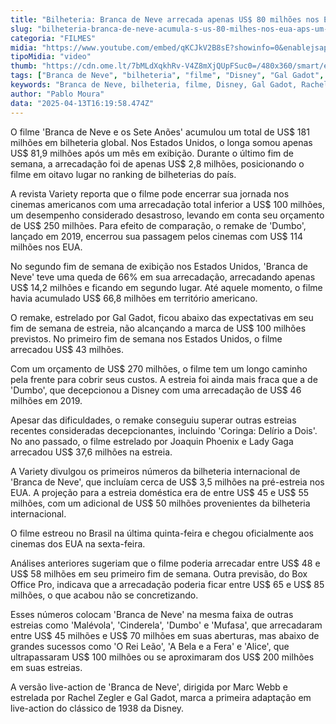 ```yaml
---
title: "Bilheteria: Branca de Neve arrecada apenas US$ 80 milhões nos EUA após um mês"
slug: "bilheteria-branca-de-neve-acumula-s-us-80-milhes-nos-eua-aps-um-ms"
categoria: "FILMES"
midia: "https://www.youtube.com/embed/qKCJkV2B8sE?showinfo=0&enablejsapi=1"
tipoMidia: "video"
thumb: "https://cdn.ome.lt/7bMLdXqkhRv-V4Z8mXjQUpFSuc0=/480x360/smart/extras/conteudos/01_9K1Fyb1.jpg"
tags: ["Branca de Neve", "bilheteria", "filme", "Disney", "Gal Gadot", "Rachel Zegler", "Marc Webb", "estreia", "EUA", "arrecadação"]
keywords: "Branca de Neve, bilheteria, filme, Disney, Gal Gadot, Rachel Zegler, Marc Webb, estreia, EUA, arrecadação"
author: "Pablo Moura"
data: "2025-04-13T16:19:58.474Z"
---
```


O filme 'Branca de Neve e os Sete Anões' acumulou um total de US$ 181 milhões em bilheteria global. Nos Estados Unidos, o longa somou apenas US$ 81,9 milhões após um mês em exibição. Durante o último fim de semana, a arrecadação foi de apenas US$ 2,8 milhões, posicionando o filme em oitavo lugar no ranking de bilheterias do país.

A revista Variety reporta que o filme pode encerrar sua jornada nos cinemas americanos com uma arrecadação total inferior a US$ 100 milhões, um desempenho considerado desastroso, levando em conta seu orçamento de US$ 250 milhões. Para efeito de comparação, o remake de 'Dumbo', lançado em 2019, encerrou sua passagem pelos cinemas com US$ 114 milhões nos EUA.

No segundo fim de semana de exibição nos Estados Unidos, 'Branca de Neve' teve uma queda de 66% em sua arrecadação, arrecadando apenas US$ 14,2 milhões e ficando em segundo lugar. Até aquele momento, o filme havia acumulado US$ 66,8 milhões em território americano.

O remake, estrelado por Gal Gadot, ficou abaixo das expectativas em seu fim de semana de estreia, não alcançando a marca de US$ 100 milhões previstos. No primeiro fim de semana nos Estados Unidos, o filme arrecadou US$ 43 milhões.

Com um orçamento de US$ 270 milhões, o filme tem um longo caminho pela frente para cobrir seus custos. A estreia foi ainda mais fraca que a de 'Dumbo', que decepcionou a Disney com uma arrecadação de US$ 46 milhões em 2019.

Apesar das dificuldades, o remake conseguiu superar outras estreias recentes consideradas decepcionantes, incluindo 'Coringa: Delírio a Dois'. No ano passado, o filme estrelado por Joaquin Phoenix e Lady Gaga arrecadou US$ 37,6 milhões na estreia.

A Variety divulgou os primeiros números da bilheteria internacional de 'Branca de Neve', que incluíam cerca de US$ 3,5 milhões na pré-estreia nos EUA. A projeção para a estreia doméstica era de entre US$ 45 e US$ 55 milhões, com um adicional de US$ 50 milhões provenientes da bilheteria internacional.

O filme estreou no Brasil na última quinta-feira e chegou oficialmente aos cinemas dos EUA na sexta-feira.

Análises anteriores sugeriam que o filme poderia arrecadar entre US$ 48 e US$ 58 milhões em seu primeiro fim de semana. Outra previsão, do Box Office Pro, indicava que a arrecadação poderia ficar entre US$ 65 e US$ 85 milhões, o que acabou não se concretizando.

Esses números colocam 'Branca de Neve' na mesma faixa de outras estreias como 'Malévola', 'Cinderela', 'Dumbo' e 'Mufasa', que arrecadaram entre US$ 45 milhões e US$ 70 milhões em suas aberturas, mas abaixo de grandes sucessos como 'O Rei Leão', 'A Bela e a Fera' e 'Alice', que ultrapassaram US$ 100 milhões ou se aproximaram dos US$ 200 milhões em suas estreias.

A versão live-action de 'Branca de Neve', dirigida por Marc Webb e estrelada por Rachel Zegler e Gal Gadot, marca a primeira adaptação em live-action do clássico de 1938 da Disney.